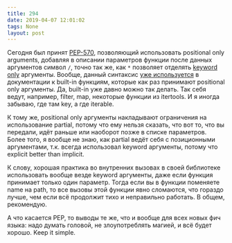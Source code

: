 ```yaml
---
title: 294
date: 2019-04-07 12:01:02
tags: None
layout: post
---
```


Сегодня был принят [PEP-570](https://www.python.org/dev/peps/pep-0570), позволяющий использовать positional only arguments, добавляя в описании параметров функции после данных аргументов символ `/`, точно так же, как `*` позволяет отделять [keyword only](https://t.me/pythonetc/24) аргументы. Вообще, данный синтаксис [уже используется](https://t.me/pythonetc/218) в документации к built-in функциям, которые как раз принимают positional only аргументы. Да, built-in уже давно можно так делать. Так себя ведут, например, filter, map, некоторые функции из itertools. И я иногда забываю, где там key, а где iterable. 

К тому же, positional only аргументы накладывают ограничения на использование partial, потому что ему нельзя сказать, что вот то, что вы передали, идёт раньше или наоборот позже в списке параметров. Более того, я вообще не знаю, как partial ведёт себя с позиционными аргументами, т.к. всегда использовал keyword аргументы, потому что explicit better than implicit.

К слову, хорошая практика во внутренних вызовах в своей библиотеке использовать вообще везде keyword аргументы, даже если функция принимает только один параметр. Тогда если вы в функции поменяете name на path, то все вызовы этой функции явно сломаются, что гораздо лучше, чем если всё продолжит тихо и неправильно работать. В общем, рекомендую.

А что касается PEP, то выводы те же, что и вообще для всех новых фич языка: надо думать головой, не злоупотреблять магией, и всё будет хорошо. Keep it simple.
